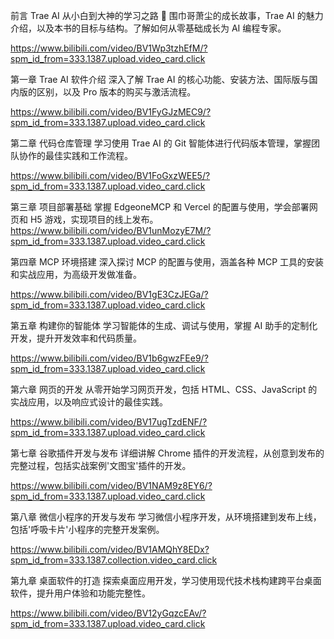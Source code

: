 



前言
Trae AI 从小白到大神的学习之路 🧣
围巾哥萧尘的成长故事，Trae AI 的魅力介绍，以及本书的目标与结构。了解如何从零基础成长为 AI 编程专家。

https://www.bilibili.com/video/BV1Wp3tzhEfM/?spm_id_from=333.1387.upload.video_card.click


第一章
Trae AI 软件介绍
深入了解 Trae AI 的核心功能、安装方法、国际版与国内版的区别，以及 Pro 版本的购买与激活流程。

https://www.bilibili.com/video/BV1FyGJzMEC9/?spm_id_from=333.1387.upload.video_card.click


第二章
代码仓库管理
学习使用 Trae AI 的 Git 智能体进行代码版本管理，掌握团队协作的最佳实践和工作流程。

https://www.bilibili.com/video/BV1FoGxzWEE5/?spm_id_from=333.1387.upload.video_card.click

第三章
项目部署基础
掌握 EdgeoneMCP 和 Vercel 的配置与使用，学会部署网页和 H5 游戏，实现项目的线上发布。
https://www.bilibili.com/video/BV1unMozyE7M/?spm_id_from=333.1387.upload.video_card.click

第四章
MCP 环境搭建
深入探讨 MCP 的配置与使用，涵盖各种 MCP 工具的安装和实战应用，为高级开发做准备。

https://www.bilibili.com/video/BV1gE3CzJEGa/?spm_id_from=333.1387.upload.video_card.click

第五章
构建你的智能体
学习智能体的生成、调试与使用，掌握 AI 助手的定制化开发，提升开发效率和代码质量。

https://www.bilibili.com/video/BV1b6gwzFEe9/?spm_id_from=333.1387.upload.video_card.click


第六章
网页的开发
从零开始学习网页开发，包括 HTML、CSS、JavaScript 的实战应用，以及响应式设计的最佳实践。

https://www.bilibili.com/video/BV17ugTzdENF/?spm_id_from=333.1387.upload.video_card.click

第七章
谷歌插件开发与发布
详细讲解 Chrome 插件的开发流程，从创意到发布的完整过程，包括实战案例'文图宝'插件的开发。

https://www.bilibili.com/video/BV1NAM9z8EY6/?spm_id_from=333.1387.upload.video_card.click

第八章
微信小程序的开发与发布
学习微信小程序开发，从环境搭建到发布上线，包括'呼吸卡片'小程序的完整开发案例。

https://www.bilibili.com/video/BV1AMQhY8EDx?spm_id_from=333.1387.collection.video_card.click

第九章
桌面软件的打造
探索桌面应用开发，学习使用现代技术栈构建跨平台桌面软件，提升用户体验和功能完整性。

https://www.bilibili.com/video/BV12yGqzcEAv/?spm_id_from=333.1387.upload.video_card.click